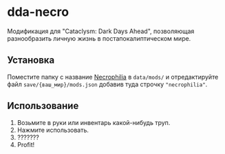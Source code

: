 # dda-necro
Модификация для "Cataclysm: Dark Days Ahead", позволяющая разнообразить личную жизнь в постапокалиптическом мире.

## Установка
Поместите папку с название [Necrophilia](https://github.com/pahom/dda-necro/archive/master.zip) в `data/mods/` и отредактируйте файл `save/{ваш_мир}/mods.json` добавив туда строчку `"necrophilia"`.

## Использование
1. Возьмите в руки или инвентарь какой-нибудь труп.
2. Нажмите использовать.
3. ???????
4. Profit!
